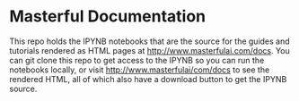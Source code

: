 # Masterful Documentation

This repo holds the IPYNB notebooks that are the source for the guides and tutorials rendered as HTML pages at http://www.masterfulai.com/docs. You can git clone this repo to get access to the IPYNB so you can run the notebooks locally, or visit http://www.masterfulai/com/docs to see the rendered HTML, all of which also have a download button to get the IPYNB source. 
